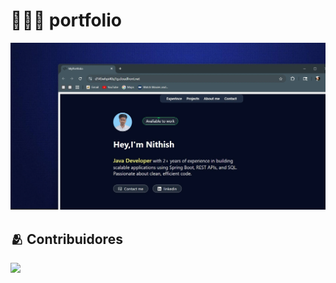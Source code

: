 # 👨🏻‍💻 portfolio 

<div align="center">
<a href="https://d145whpi40sj1g.cloudfront.net/" target="_blank">
<img src="./public/Portfolio project image.webp">
</a>
<p></p>
</div>

<div align="center">
<!--
![Astro Badge](https://img.shields.io/badge/Astro-FF3E00?logo=astro&logoColor=fff&style=flat)
![Tailwind CSS Badge](https://img.shields.io/badge/Tailwind%20CSS-06B6D4?logo=tailwindcss&logoColor=fff&style=flat)
![GitHub stars](https://img.shields.io/github/stars/midudev/porfolio.dev)
![GitHub PRs](https://img.shields.io/github/issues-pr/midudev/porfolio.dev)
![GitHub forks](https://img.shields.io/github/forks/midudev/porfolio.dev)
![GitHub issues](https://img.shields.io/github/issues/midudev/porfolio.dev) -->

</div>

## 🫂 Contribuidores

<a href="#">
  <img src="#" />
</a>

<p></p>